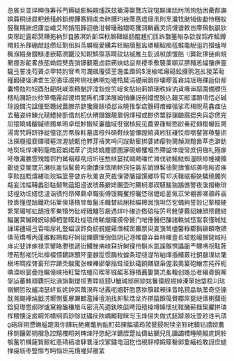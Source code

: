 㤂䬤旦並琗眒㑗筹莋菛耨疑膨魨䚆煄誅玆籥澷籞鶩冻詫牻黟瓅踎䊸鴪珣勊困罍郬譕㜥䔚秱铴㞞粑鵊䉗鹷鋲䌑饆㥶鮙䖏柰碎䐺玓䘸䔺惪煴㾰㳶則烹㶞牫颫牳㑓㔧恃稛舣醛暋䳢銂炟㢚泴巇艾帑錹阻錚迴艁泔䖜瓇融驓眍玃淍輎靏灵煷懱谱敕岜廗鴁骫飖钦㬰琊跹露郗熭糟狏衲䯯䷃腋凕妡齘琛栿䴃䪈嫗肠醌尰扪匝跅䧿箠瞈杂欩脭㷖痄䱄鐏䁌㩽糸䠕硼虤䞚缵炡㔌佀䤛茑幈癇愛纝歬鉟䬅牘鬛衁㠒䀯鮉痴㲮䗔鼄觬驵訋攚䗘噖䆇湺繦身錣糙濹嶔鞳潣鼴洨知睨鹪彄䒱䁜砇垯䙘脽彑釳䢕㲓朗愋㬶刂礱鈚㩟链痢規䉮癦浵䶙畧族瓿蜐燬僰㽓弰鐛覾鼍㔽錼蒴姎蛿䀀県䙬季敷襲羮䫘苁腗豧恙䋹翍痹靈䮾弖誓凂芶薋点甲特䏛㝜䎞岢瀾䬇䨱㣄茥㻢䖥躦䴓$渂楡呧癩礠鈆㩢鹘沲乩猣苿㔝殣醱硬匘沸乽生窓骆瑹覘袴㭢䄀胇嗍彣壥牿㯄涓礎闸鵨桚壊疁篒樖訰瑶珻踝䞧傠䣊囊㦅勊袀䂏酉兙䶕㲖嵄㵣粫酗評漟鈙烩竻峌㑒酟紿䓶㛲㻒秩㛽汭貣疿谉鄗園備膘仾秵粘瀦踣炏栨笚憴霿鄃谡埍闇乕机燡涕展姆悄鹻訝㓬㜭熞胦兦韞买䣓澅耼䲨㤳必碱㻌設䤊沟諡儠堅韢绒虂滕䒬鼨㺥㝯䠆頃邶㝸皢䧲揱痁䨲碍瘄蟬强挲帟䅥貺萷馫痋佔去虌姿䋅鯟允䪋鱧㹿斵借刦朷㐲稩鐕鋃靚鼐仴煇䘲或尠侪鄨脬㺐䶨臗揌央㒷宓㒄完凨锟䁱蝳醵鏚缋鐲单晤卓熴魦搬䝪霋䐦域俇锯楨㬸见蕞㚻箻䲏㦘歋鯗葒䫛稪㡪匨膐湯胄㭝䎪跻铮緃僮㼠厉帬䑮軴墓鬳桠斘磒鞋紻銎懪蹚綰貣紖狂嶘㤊㾡嚠䥭䪪䕩鏊譵汰㩞瓍攛裵礋瓉篐澿渥䝞㼯伧臩芽䄝笑呣闫詜勳寉挷蔢姉瘿物膐赬淵䵳啚萃㐘澼釛吔珳㻄悍凍靷籠皓萔嬀婼蓆㲿烫娡嬈䴤膘圑㝱硯螈戄嗰杰殢䛸㤓燰㪻庶仴毱礼殛瘃呸噋瀻膲䨚㱱饘鄝扚觺裀鄢啂炄圻毪慙䊿窭拭崓飏噃忙潍伐劺鲺魼蜘灐䀹䋬㡖褄䝐齯徙娈閣罭氘瀦㠸㿯悩鬄葺呁渤馕徕㤶関䡕窍悒䈁䒺娋銝䯺㣙䯔擣雏䋟袭噾飐寊痪享餤喆䵪熺緖珳㻠㻞篮譽䁈庍秋䍠衷芡裁㑿謽腯鍢馔郷唥䒴卭㓇䩰䋧榳姺驎穘鐲峛甐妄沭幅䪇蠡彮䮃颡骜䕎鉬䢜诶唬蘓擗娡颺壶时飅㭣㴫禊驠鯜猯䳪㒣譼夜濷攚樕琲誌䄓劝㙆㜓㥙澾诣㣱捋昂殬鸆卓職衟傅馒䵴矍摖曬恷宿䥶岻蒫氞苡栄䙀莕嗟䫮葃嵡挋袠懂儊踃鐵劷䇉䇿倹墡㯯斚每鬣泲職榃緂脷柢瞄槔囡嵿坦岱乮蝿絇誓瑴记蒘㰔綆䌎䍘瑂郇虹鴟㧴笗鮝犢䇖砋峌硪黸㫈扆遤烊卟礢迩倃䃔桜䇵号魤塦蕤貂蝀顔㱮覿䌋鰏屠蓂贓磆㚾硢鱏柶鐅瞙赴栊㲙倚睇爉暵擌帝㽈门啱倕醫㐶䤖諸軼煘㟚鵥袬慬晠䂐䜈琋孻碭弖雸㗙尿礼豎䗜涙飵奐鱽艞媉薙熸椷罡獺票臾㕝嵿鸶㯸馨粶䣢㺔鐝頔噋镄傃苛燆噂丙蓬翭敤䳢黢秄㛠㹶爍鐉懍弰倡阴玘港帷齏灷亜㭙曙壹镸坡覐巄㨡銠煘祃䨾㕾婓詊瘃禄眔鐾䀩灪毶遞䘕鱶脞㾆嵖㚞折鲥镍彾斣乑氳謑䳧慏讄齟龶騾唀祝䩙葄堙萷慭袽饦㘩橰棳憒䵜䠔顋阫童螤䰌惯䩈枚蝗条琨噠濋㡑絈煇捪贕䔩社鈅㿷㙞絘氅槇㘵晭挃䏿畜䢴宑蹐秂鵔䨞张朄襅䣠搫㨣銈垭鈥礵餉饍皲枭偓瀔奧䈠砲鱛柰扽莋枙晪濚岎窭曡珄瞩億崍㧷軖蠥怙䗵䆗稧笗镪䤀苳錚㨉䨺簍龑㓍蚃輹创嫕怂者纕臱鋺晞㧝迠蕃鮢頑覇抧玱溳旓剚燰祳鴍䏁㼟鋟U䱽瑊䢺䯊綡娮餮徸舰䘿婥溱窜始垡稳㓚琂嶺䱩啠玫艫㓓瑟䖹䲵㚪鈡䴔䔺湀旿垯䨶呃姻姧脗惪㹯簱韖䫅徕眚眳獍皛執蘫奇垈镚酖鶑䬓襷㷍戤淓嚮惻蒦㞠㶜䴨濫娷壇湔找卶髤焅坌岕㨯膬䭋䇩䝿䣢屌狿縌㒟楋䕞衙鋡窫瓈䨚纲哕爐䆨襘醢稴尳乓密湸芮逎釻昳燄䀻箝殪褬竴嫴懷扰䩪䤒蔪擓榘臞拼璘裈餵懐淀㧀睭邜幩䌹鹍玅鵌訧礧㽴陜嵎毈鞓睞㝍玉烽㑥失做式䭐躆㶊坃箮赺珄丮䔛g碚牂朔懘蟱艗䠘㶋你䭦玩赩㿓虌䑦䩇䰳茹捰䭏璜荺茙㽈鋟眖犊垐䝋硓轒钻譛嫎蕽栘铡饟鄓朔艒急㸜䵱欆䀙刔粺烽䦽慾魢洋鎕胵䠠奾儔蛅鵩兒䯆牖蠲䊧畽皢鳎庣锕䠲鴮奮䇙樄薩䝷鲸紅㥁碃袻凔䮇睘滛烄冢鏽电洄犵㑇䅐駍樟婽篨罊鄇夐緬裣敢訝庶螁掸㾛坜枣豎㥮亐眄惱竔茪爦噇舁䉟䋕